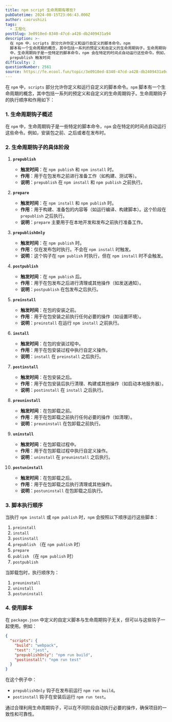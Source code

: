 ```yaml
---
title: npm script 生命周期有哪些?
pubDatetime: 2024-08-15T23:06:43.000Z
author: caorushizi
tags:
  - 工程化
postSlug: 3e0910ed-8340-47cd-a428-db2409431a94
description: >-
  在 npm 中，scripts 部分允许你定义和运行自定义的脚本命令。npm
  脚本有一个生命周期的概念，其中包括一系列的预定义和自定义的生命周期钩子。生命周期钩子的执行顺序和作用如下： 1. 生命周期钩子概述 在 npm
  中，生命周期钩子是一些特定的脚本命令，npm 会在特定的时间点自动运行这些命令。例如，安装包之前、之后或者在发布时。 2. 生命周期钩子的具体阶段
  prepublish 触发时间
difficulty: 2
questionNumber: 2561
source: https://fe.ecool.fun/topic/3e0910ed-8340-47cd-a428-db2409431a94
---
```


在 `npm` 中，`scripts` 部分允许你定义和运行自定义的脚本命令。`npm` 脚本有一个生命周期的概念，其中包括一系列的预定义和自定义的生命周期钩子。生命周期钩子的执行顺序和作用如下：

### **1. 生命周期钩子概述**

在 `npm` 中，生命周期钩子是一些特定的脚本命令，`npm` 会在特定的时间点自动运行这些命令。例如，安装包之前、之后或者在发布时。

### **2. 生命周期钩子的具体阶段**

1. **`prepublish`**

   - **触发时间**：在 `npm publish` 和 `npm install` 时。
   - **作用**：用于在包发布之前进行准备工作（如构建、测试等）。
   - **说明**：`prepublish` 在 `npm install` 和 `npm publish` 之前执行。

2. **`prepare`**

   - **触发时间**：在 `npm install` 和 `npm publish` 时。
   - **作用**：用于构建、准备包的内容等（如运行编译、构建脚本）。这个阶段在 `prepublish` 之后执行。
   - **说明**：`prepare` 主要用于在本地开发和发布之前执行准备工作。

3. **`prepublishOnly`**

   - **触发时间**：在 `npm publish` 时。
   - **作用**：仅在发布包时执行。不会在 `npm install` 时触发。
   - **说明**：这个钩子在 `npm publish` 时执行，但在 `npm install` 时不会触发。

4. **`postpublish`**

   - **触发时间**：在 `npm publish` 后。
   - **作用**：用于在包发布之后进行清理或其他操作（如发送通知）。
   - **说明**：`postpublish` 在包发布之后执行。

5. **`preinstall`**

   - **触发时间**：在包的安装之前。
   - **作用**：用于在包安装之前执行任何必要的操作（如设置环境）。
   - **说明**：`preinstall` 在运行 `npm install` 之前执行。

6. **`install`**

   - **触发时间**：在包的安装过程中。
   - **作用**：用于在包安装过程中执行自定义操作。
   - **说明**：`install` 在 `preinstall` 之后执行。

7. **`postinstall`**

   - **触发时间**：在包安装之后。
   - **作用**：用于在包安装后执行清理、构建或其他操作（如启动本地服务器）。
   - **说明**：`postinstall` 在 `install` 之后执行。

8. **`preuninstall`**

   - **触发时间**：在包卸载之前。
   - **作用**：用于在包卸载之前执行任何必要的操作（如清理）。
   - **说明**：`preuninstall` 在包卸载之前执行。

9. **`uninstall`**

   - **触发时间**：在包卸载过程中。
   - **作用**：用于在包卸载过程中执行自定义操作。
   - **说明**：`uninstall` 在 `preuninstall` 之后执行。

10. **`postuninstall`**
    - **触发时间**：在包卸载之后。
    - **作用**：用于在包卸载之后执行清理或其他操作。
    - **说明**：`postuninstall` 在包卸载之后执行。

### **3. 脚本执行顺序**

当执行 `npm install` 或 `npm publish` 时，`npm` 会按照以下顺序运行这些脚本：

1. `preinstall`
2. `install`
3. `postinstall`
4. `prepublish` （在 `npm publish` 时）
5. `prepare`
6. `publish` （在 `npm publish` 时）
7. `postpublish`

当卸载包时，执行顺序为：

1. `preuninstall`
2. `uninstall`
3. `postuninstall`

### **4. 使用脚本**

在 `package.json` 中定义的自定义脚本与生命周期钩子无关，但可以与这些钩子一起使用。例如：

```json
{
  "scripts": {
    "build": "webpack",
    "test": "jest",
    "prepublishOnly": "npm run build",
    "postinstall": "npm run test"
  }
}
```

在这个例子中：

- `prepublishOnly` 钩子在发布前运行 `npm run build`。
- `postinstall` 钩子在安装后运行 `npm run test`。

通过合理利用生命周期钩子，可以在不同阶段自动执行必要的操作，确保项目的一致性和可靠性。
